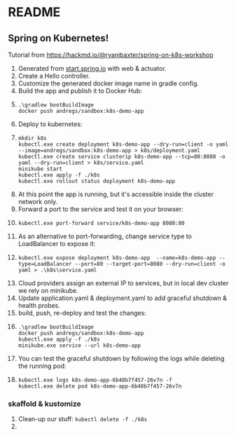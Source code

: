 # README
## Spring on Kubernetes!

Tutorial from
https://hackmd.io/@ryanjbaxter/spring-on-k8s-workshop

1. Generated from [start.spring.io](https://start.spring.io/#!type=gradle-project&language=kotlin&platformVersion=2.6.3&packaging=jar&jvmVersion=17&groupId=com.example&artifactId=k8s-demo-app&name=k8s-demo-app&description=Demo%20project%20for%20Spring%20Boot&packageName=com.example.demo&dependencies=web,actuator) with web & actuator.
2. Create a Hello controller.
3. Customize the generated docker image name in gradle config.
4. Build the app and publish it to Docker Hub:
5. ```shell
   .\gradlew bootBuildImage
   docker push andregs/sandbox:k8s-demo-app
   ```
6. Deploy to kubernetes:
7. ```shell
   mkdir k8s
   kubectl.exe create deployment k8s-demo-app --dry-run=client -o yaml --image=andregs/sandbox:k8s-demo-app > k8s/deployment.yaml
   kubectl.exe create service clusterip k8s-demo-app --tcp=80:8080 -o yaml --dry-run=client > k8s/service.yaml
   minikube start
   kubectl.exe apply -f ./k8s
   kubectl.exe rollout status deployment k8s-demo-app
   ```
8. At this point the app is running, but it's accessible inside the cluster network only.
9. Forward a port to the service and test it on your browser:
10. ```shell
    kubectl.exe port-forward service/k8s-demo-app 8080:80
    ```
11. As an alternative to port-forwarding, change service type to LoadBalancer to expose it:
12. ```
    kubectl.exe expose deployment k8s-demo-app  --name=k8s-demo-app --type=LoadBalancer --port=80 --target-port=8080 --dry-run=client -o yaml > .\k8s\service.yaml
    ```
13. Cloud providers assign an external IP to services, but in local dev cluster we rely on minikube.
14. Update application.yaml & deployment.yaml to add graceful shutdown & health probes.
15. build, push, re-deploy and test the changes:
16. ```
    .\gradlew bootBuildImage
    docker push andregs/sandbox:k8s-demo-app
    kubectl.exe apply -f ./k8s
    minikube.exe service --url k8s-demo-app
    ```
17. You can test the graceful shutdown by following the logs while deleting the running pod:
18. ```
    kubectl.exe logs k8s-demo-app-6b48b7f457-26v7n -f
    kubectl.exe delete pod k8s-demo-app-6b48b7f457-26v7n
    ```

### skaffold & kustomize

1. Clean-up our stuff: `kubectl delete -f ./k8s`
2. 